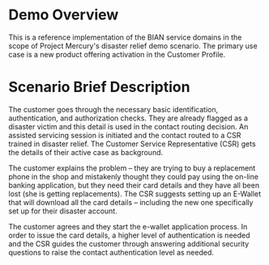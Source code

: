 # Demo Overview

This is a reference implementation of the BIAN service domains in the scope of Project Mercury's disaster relief demo scenario. The primary use case is a new product offering activation in the Customer Profile. 

# Scenario Brief Description

The customer goes through the necessary basic identification, authentication, and authorization checks. They are already flagged as a disaster victim and this detail is used in the contact routing decision. An assisted servicing session is initiated and the contact routed to a CSR trained in disaster relief. The Customer Service Representative (CSR) gets the details of their active case as background. 

The customer explains the problem – they are trying to buy a replacement phone in the shop and mistakenly thought they could pay using the on-line banking application, but they need their card details and they have all been lost (she is getting replacements). The CSR suggests setting up an E-Wallet that will download all the card details – including the new one specifically set up for their disaster account. 

The customer agrees and they start the e-wallet application process. In order to issue the card details, a higher level of authentication is needed and the CSR guides the customer through answering additional security questions to raise the contact authentication level as needed.
